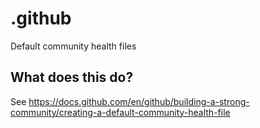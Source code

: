 # .github
Default community health files

## What does this do?
See https://docs.github.com/en/github/building-a-strong-community/creating-a-default-community-health-file
